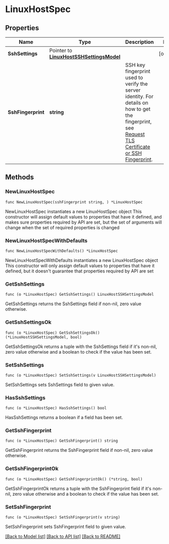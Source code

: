 # LinuxHostSpec

## Properties

Name | Type | Description | Notes
------------ | ------------- | ------------- | -------------
**SshSettings** | Pointer to [**LinuxHostSSHSettingsModel**](LinuxHostSSHSettingsModel.md) |  | [optional] 
**SshFingerprint** | **string** | SSH key fingerprint used to verify the server identity. For details on how to get the fingerprint, see [Request TLS Certificate or SSH Fingerprint](#tag/Connection/operation/GetConnectionCertificate). | 

## Methods

### NewLinuxHostSpec

`func NewLinuxHostSpec(sshFingerprint string, ) *LinuxHostSpec`

NewLinuxHostSpec instantiates a new LinuxHostSpec object
This constructor will assign default values to properties that have it defined,
and makes sure properties required by API are set, but the set of arguments
will change when the set of required properties is changed

### NewLinuxHostSpecWithDefaults

`func NewLinuxHostSpecWithDefaults() *LinuxHostSpec`

NewLinuxHostSpecWithDefaults instantiates a new LinuxHostSpec object
This constructor will only assign default values to properties that have it defined,
but it doesn't guarantee that properties required by API are set

### GetSshSettings

`func (o *LinuxHostSpec) GetSshSettings() LinuxHostSSHSettingsModel`

GetSshSettings returns the SshSettings field if non-nil, zero value otherwise.

### GetSshSettingsOk

`func (o *LinuxHostSpec) GetSshSettingsOk() (*LinuxHostSSHSettingsModel, bool)`

GetSshSettingsOk returns a tuple with the SshSettings field if it's non-nil, zero value otherwise
and a boolean to check if the value has been set.

### SetSshSettings

`func (o *LinuxHostSpec) SetSshSettings(v LinuxHostSSHSettingsModel)`

SetSshSettings sets SshSettings field to given value.

### HasSshSettings

`func (o *LinuxHostSpec) HasSshSettings() bool`

HasSshSettings returns a boolean if a field has been set.

### GetSshFingerprint

`func (o *LinuxHostSpec) GetSshFingerprint() string`

GetSshFingerprint returns the SshFingerprint field if non-nil, zero value otherwise.

### GetSshFingerprintOk

`func (o *LinuxHostSpec) GetSshFingerprintOk() (*string, bool)`

GetSshFingerprintOk returns a tuple with the SshFingerprint field if it's non-nil, zero value otherwise
and a boolean to check if the value has been set.

### SetSshFingerprint

`func (o *LinuxHostSpec) SetSshFingerprint(v string)`

SetSshFingerprint sets SshFingerprint field to given value.



[[Back to Model list]](../README.md#documentation-for-models) [[Back to API list]](../README.md#documentation-for-api-endpoints) [[Back to README]](../README.md)


